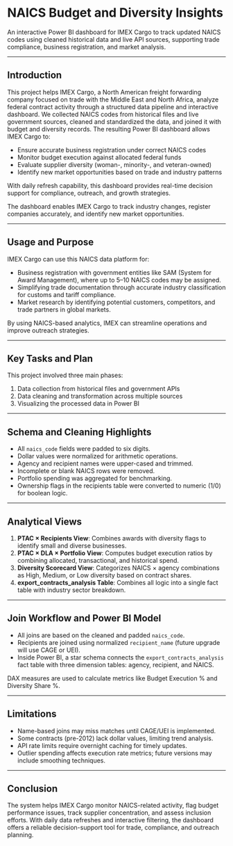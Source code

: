 # NAICS Budget and Diversity Insights

An interactive Power BI dashboard for IMEX Cargo to track updated NAICS codes using cleaned historical data and live API sources, supporting trade compliance, business registration, and market analysis.

---

## Introduction

This project helps IMEX Cargo, a North American freight forwarding company focused on trade with the Middle East and North Africa, analyze federal contract activity through a structured data pipeline and interactive dashboard. We collected NAICS codes from historical files and live government sources, cleaned and standardized the data, and joined it with budget and diversity records. The resulting Power BI dashboard allows IMEX Cargo to:

- Ensure accurate business registration under correct NAICS codes
- Monitor budget execution against allocated federal funds
- Evaluate supplier diversity (woman-, minority-, and veteran-owned)
- Identify new market opportunities based on trade and industry patterns

With daily refresh capability, this dashboard provides real-time decision support for compliance, outreach, and growth strategies.


The dashboard enables IMEX Cargo to track industry changes, register companies accurately, and identify new market opportunities.

---

## Usage and Purpose

IMEX Cargo can use this NAICS data platform for:

- Business registration with government entities like SAM (System for Award Management), where up to 5–10 NAICS codes may be assigned.
- Simplifying trade documentation through accurate industry classification for customs and tariff compliance.
- Market research by identifying potential customers, competitors, and trade partners in global markets.

By using NAICS-based analytics, IMEX can streamline operations and improve outreach strategies.

---

## Key Tasks and Plan

This project involved three main phases:

1. Data collection from historical files and government APIs
2. Data cleaning and transformation across multiple sources
3. Visualizing the processed data in Power BI

---

## Schema and Cleaning Highlights

- All `naics_code` fields were padded to six digits.
- Dollar values were normalized for arithmetic operations.
- Agency and recipient names were upper-cased and trimmed.
- Incomplete or blank NAICS rows were removed.
- Portfolio spending was aggregated for benchmarking.
- Ownership flags in the recipients table were converted to numeric (1/0) for boolean logic.

---

## Analytical Views

1. **PTAC × Recipients View**: Combines awards with diversity flags to identify small and diverse businesses.
2. **PTAC × DLA × Portfolio View**: Computes budget execution ratios by combining allocated, transactional, and historical spend.
3. **Diversity Scorecard View**: Categorizes NAICS × agency combinations as High, Medium, or Low diversity based on contract shares.
4. **export_contracts_analysis Table**: Combines all logic into a single fact table with industry sector breakdown.

---

## Join Workflow and Power BI Model

- All joins are based on the cleaned and padded `naics_code`.
- Recipients are joined using normalized `recipient_name` (future upgrade will use CAGE or UEI).
- Inside Power BI, a star schema connects the `export_contracts_analysis` fact table with three dimension tables: agency, recipient, and NAICS.

DAX measures are used to calculate metrics like Budget Execution % and Diversity Share %.

---

## Limitations

- Name-based joins may miss matches until CAGE/UEI is implemented.
- Some contracts (pre-2012) lack dollar values, limiting trend analysis.
- API rate limits require overnight caching for timely updates.
- Outlier spending affects execution rate metrics; future versions may include smoothing techniques.

---

## Conclusion

The system helps IMEX Cargo monitor NAICS-related activity, flag budget performance issues, track supplier concentration, and assess inclusion efforts. With daily data refreshes and interactive filtering, the dashboard offers a reliable decision-support tool for trade, compliance, and outreach planning.

